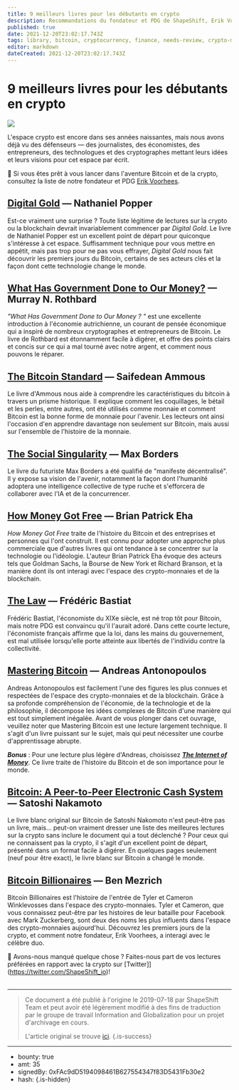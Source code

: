 ```yaml
---
title: 9 meilleurs livres pour les débutants en crypto
description: Recommandations du fondateur et PDG de ShapeShift, Erik Voorhees.
published: true
date: 2021-12-20T23:02:17.743Z
tags: library, bitcoin, cryptocurrency, finance, needs-review, crypto-monnaie
editor: markdown
dateCreated: 2021-12-20T23:02:17.743Z
---
```


# 9 meilleurs livres pour les débutants en crypto

![](https://assets.website-files.com/5e9a09610b7dce71f87f7f17/5ea1cbcbf7d98e6f64f764f6_iamge.png)

L'espace crypto est encore dans ses années naissantes, mais nous avons déjà vu des défenseurs — des journalistes, des économistes, des entrepreneurs, des technologues et des cryptographes mettant leurs idées et leurs visions pour cet espace par écrit.

🚀 Si vous êtes prêt à vous lancer dans l'aventure Bitcoin et de la crypto, consultez la liste de notre fondateur et PDG [Erik Voorhees](http://twitter.com/erikVoorhees).<br/> 

## [Digital Gold](https://www.goodreads.com/book/show/23546676-digital-gold) — Nathaniel Popper

Est-ce vraiment une surprise ? Toute liste légitime de lectures sur la crypto ou la blockchain devrait invariablement commencer par *Digital Gold*. Le livre de Nathaniel Popper est un excellent point de départ pour quiconque s'intéresse à cet espace. Suffisamment technique pour vous mettre en appétit, mais pas trop pour ne pas vous effrayer, *Digital Gold* nous fait découvrir les premiers jours du Bitcoin, certains de ses acteurs clés et la façon dont cette technologie change le monde.

## [What Has Government Done to Our Money?](https://www.goodreads.com/book/show/81977.What_Has_Government_Done_to_Our_Money_and_The_Case_for_the_100_Percent_Gold_Dollar?ac=1&from_search=true) — Murray N. Rothbard

*"What Has Government Done to Our Money ? "* est une excellente introduction à l'économie autrichienne, un courant de pensée économique qui a inspiré de nombreux cryptographes et entrepreneurs de Bitcoin. Le livre de Rothbard est étonnamment facile à digérer, et offre des points clairs et concis sur ce qui a mal tourné avec notre argent, et comment nous pouvons le réparer.

## [The Bitcoin Standard](https://www.goodreads.com/book/show/36448501-the-bitcoin-standard?ac=1&from_search=true) — Saifedean Ammous

Le livre d'Ammous nous aide à comprendre les caractéristiques du bitcoin à travers un prisme historique. Il explique comment les coquillages, le bétail et les perles, entre autres, ont été utilisés comme monnaie et comment Bitcoin est la bonne forme de monnaie pour l'avenir. Les lecteurs ont ainsi l'occasion d'en apprendre davantage non seulement sur Bitcoin, mais aussi sur l'ensemble de l'histoire de la monnaie.

## [The Social Singularity](https://www.goodreads.com/book/show/40550158-the-social-singularity?from_search=true) — Max Borders

Le livre du futuriste Max Borders a été qualifié de "manifeste décentralisé". Il y expose sa vision de l'avenir, notamment la façon dont l'humanité adoptera une intelligence collective de type ruche et s'efforcera de collaborer avec l'IA et de la concurrencer.

## [How Money Got Free](https://www.goodreads.com/book/show/35121891-how-money-got-free?ac=1&from_search=true) — Brian Patrick Eha

*How Money Got Free* traite de l'histoire du Bitcoin et des entreprises et personnes qui l'ont construit. Il est connu pour adopter une approche plus commerciale que d'autres livres qui ont tendance à se concentrer sur la technologie ou l'idéologie. L'auteur Brian Patrick Eha évoque des acteurs tels que Goldman Sachs, la Bourse de New York et Richard Branson, et la manière dont ils ont interagi avec l'espace des crypto-monnaies et de la blockchain. 

## [The Law](https://www.goodreads.com/book/show/1609224.The_Law?ac=1&from_search=true) — Frédéric Bastiat

Frédéric Bastiat, l'économiste du XIXe siècle, est né trop tôt pour Bitcoin, mais notre PDG est convaincu qu'il l'aurait adoré. Dans cette courte lecture, l'économiste français affirme que la loi, dans les mains du gouvernement, est mal utilisée lorsqu'elle porte atteinte aux libertés de l'individu contre la collectivité.

## [Mastering Bitcoin](https://www.goodreads.com/book/show/21820378-mastering-bitcoin?ac=1&from_search=true) — Andreas Antonopoulos

Andreas Antonopoulos est facilement l'une des figures les plus connues et respectées de l'espace des crypto-monnaies et de la blockchain. Grâce à sa profonde compréhension de l'économie, de la technologie et de la philosophie, il décompose les idées complexes de Bitcoin d'une manière qui est tout simplement inégalée. Avant de vous plonger dans cet ouvrage, veuillez noter que Mastering Bitcoin est une lecture largement technique. Il s'agit d'un livre puissant sur le sujet, mais qui peut nécessiter une courbe d'apprentissage abrupte.

***Bonus*** : Pour une lecture plus légère d'Andreas, choisissez [***The Internet of Money***](https://www.goodreads.com/book/show/31869077-the-internet-of-money). Ce livre traite de l'histoire du Bitcoin et de son importance pour le monde.

## [Bitcoin: A Peer-to-Peer Electronic Cash System](https://bitcoin.org/en/bitcoin-paper) — Satoshi Nakamoto

Le livre blanc original sur Bitcoin de Satoshi Nakomoto n'est peut-être pas un livre, mais... peut-on vraiment dresser une liste des meilleures lectures sur la crypto sans inclure le document qui a tout déclenché ? Pour ceux qui ne connaissent pas la crypto, il s'agit d'un excellent point de départ, présenté dans un format facile à digérer. En quelques pages seulement (neuf pour être exact), le livre blanc sur Bitcoin a changé le monde.<br/> 

## [Bitcoin Billionaires](https://www.goodreads.com/book/show/41433284-bitcoin-billionaires?ac=1&from_search=true) — Ben Mezrich

Bitcoin Billionaires est l'histoire de l'entrée de Tyler et Cameron Winklevosses dans l'espace des crypto-monnaies. Tyler et Cameron, que vous connaissez peut-être par les histoires de leur bataille pour Facebook avec Mark Zuckerberg, sont deux des noms les plus influents dans l'espace des crypto-monnaies aujourd'hui. Découvrez les premiers jours de la crypto, et comment notre fondateur, Erik Voorhees, a interagi avec le célèbre duo.

🦊 Avons-nous manqué quelque chose ? Faites-nous part de vos lectures préférées en rapport avec la crypto sur [Twitter]](https://twitter.com/ShapeShift_io)!<br/><br/>

---

> Ce document a été publié à l'origine le 2019-07-18 par ShapeShift Team et peut avoir été légèrement modifié à des fins de traduction par le groupe de travail Information and Globalization pour un projet d'archivage en cours.
>
> L'article original se trouve [ici](https://shapeshift.com/library/9-best-books-for-crypto-beginners).
{.is-success}

---

- bounty: true
- amt: 35
- signedBy: 0xFAc9dD5194098461B627554347f83D5431Fb30e2
- hash: 
{.is-hidden}